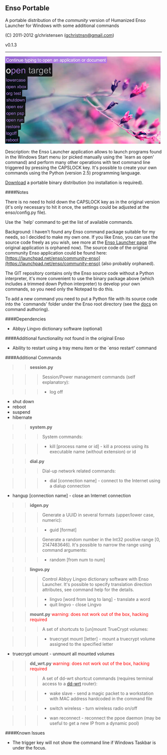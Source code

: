 ## Enso Portable

A portable distribution of the *community* version of Humanized Enso Launcher for Windows with some additional commands

(C) 2011-2012 g/christensen (gchristnsn@gmail.com)

v0.1.3

---

<img src="https://github.com/GChristensen/enso-portable/blob/master/screen.jpg" />

Description: the Enso Launcher application allows to launch programs found in the Windows Start menu (or picked manually using the `learn as open' command) and perform many other operations with text command line 
triggered by pressing the CAPSLOCK key. It's possible to create your own commands using the Python (version 2.5) programming language.

[Download](https://github.com/downloads/GChristensen/enso-portable/enso-portable.7z.sfx.exe) a portable binary distribution (no installation is required).

####Notes

There is no need to hold down the CAPSLOCK key as in the original version (it's only necessary to hit it once, the settings could be adjusted at the enso/config.py file).

Use the `help' command to get the list of available commands.


Background: I haven't found any Enso command package suitable for my needs, so I decided to make my own one. If you like Enso, you can use the source code freely as you wish, see more at the [Enso Launcher page](http://humanized.com/enso/launcher) (the original application is orphaned now).
The source code of the original community Enso application could be found here:
[https://launchpad.net/enso/community-enso](https://launchpad.net/enso/community-enso) (also probably orphaned).

The GIT repository contains only the Enso source code without a Python interpreter, it's more convenient to use the binary package above (which includes a trimmed down Python interpreter) to develop your own commands, so you need only the Notepad to do this.

To add a new command you need to put a Python file with its source code into the `commands' folder under the Enso root directory (see the [docs](https://github.com/GChristensen/enso-portable/blob/master/enso/docs/enso-docs.txt) on command authoring).

####Dependencies

* Abbyy Lingvo dictionary software (optional)


####Additional functionality not found in the original Enso

* Ability to restart using a tray menu item or the `enso restart' command


####Additional Commands 

>>**session.py**

>>>Session/Power management commands (self explanatory):
      
>>>* log off
* shut down
* reboot
* suspend
* hibernate

>>**system.py**

>>>System commands:

>>>* kill [process name or id] - kill a process using its executable name
                                   (without extension) or id

>>**dial.py**

>>>Dial-up network related commands:
  
>>>* dial [connection name] - connect to the Internet using a dialup connection
* hangup [connection name] - close an Internet connection

>>**idgen.py**

>>>Generate a UUID in several formats (upper/lower case, numeric):

>>>* guid [format]

>>>Generate a random number in the Int32 positive range [0, 2147483646].
    It's possible to narrow the range using command arguments:

>>>* random [from num to num]

>>**lingvo.py**

>>>Control Abbyy Lingvo dictionary software with Enso Launcher. It's possible to specify translation direction attributes, see command help for the details.
     
>>>* lingvo [word from lang to lang] - translate a word
>>>* quit lingvo - close Lingvo

>>**mount.py** <font color="red">warning: does not work out of the box, hacking required</font>

>>>A set of shortcuts to [un]mount TrueCrypt volumes:

>>>* truecrypt mount [letter] - mount a truecrypt volume assigned to the specified letter 
* truecrypt umount - unmount all mounted volumes

>>**dd_wrt.py** <font color="red">warning: does not work out of the box, hacking required</font>

>>>A set of dd-wrt shortcut commands (requires terminal access to a [dd-wrt](http://www.dd-wrt.com) router):

>>>* wake slave - send a magic packet to a workstation with MAC address hardcoded in the command file

>>>* switch wireless - turn wireless radio on/off

>>>* wan reconnect - reconnect the ppoe daemon (may be useful to get a new IP from a dynamic pool)

####Known Issues

* The trigger key will not show the command line if Windows Taskbar is under the focus.